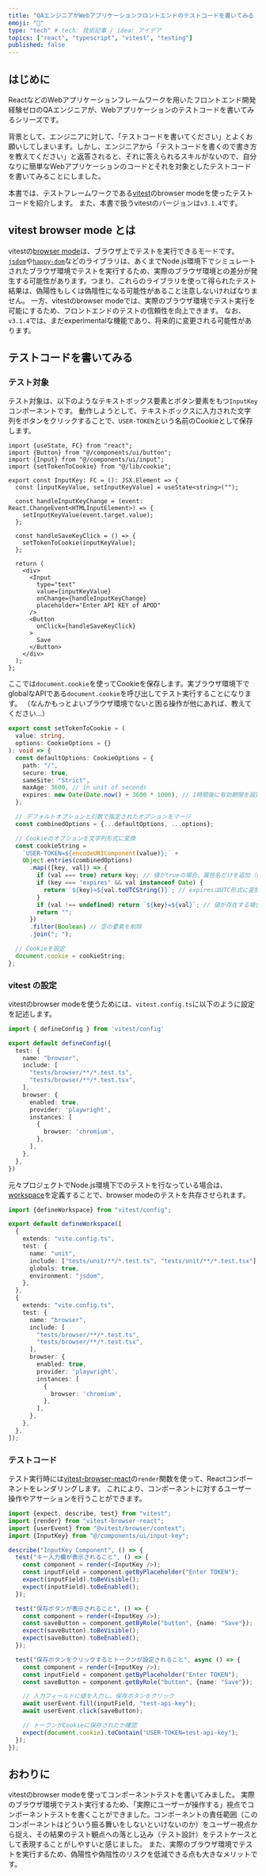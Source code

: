 ```yaml
---
title: "QAエンジニアがWebアプリケーションフロントエンドのテストコードを書いてみる（vitest browser mode編）"
emoji: "🧪"
type: "tech" # tech: 技術記事 / idea: アイデア
topics: ["react", "typescript", "vitest", "testing"]
published: false
---
```


## はじめに

ReactなどのWebアプリケーションフレームワークを用いたフロントエンド開発経験ゼロのQAエンジニアが、Webアプリケーションのテストコードを書いてみるシリーズです。

背景として、エンジニアに対して、「テストコードを書いてください」とよくお願いしてしまいます。しかし、エンジニアから「テストコードを書くので書き方を教えてください」と返答されると、それに答えられるスキルがないので、自分なりに簡単なWebアプリケーションのコードとそれを対象としたテストコードを書いてみることにしました。

本書では、テストフレームワークである[vitest](https://vitest.dev/)のbrowser modeを使ったテストコードを紹介します。
また、本書で扱うvitestのバージョンは`v3.1.4`です。

## vitest browser mode とは

vitestの[browser mode](https://vitest.dev/guide/browser/)は、ブラウザ上でテストを実行できるモードです。
[``jsdom``](https://github.com/jsdom/jsdom)や[``happy-dom``](https://github.com/capricorn86/happy-dom)などのライブラリは、あくまでNode.js環境下でシミュレートされたブラウザ環境でテストを実行するため、実際のブラウザ環境との差分が発生する可能性があります。つまり、これらのライブラリを使って得られたテスト結果は、偽陽性もしくは偽陰性になる可能性があること注意しないければなりません。
一方、vitestのbrowser modeでは、実際のブラウザ環境でテスト実行を可能にするため、フロントエンドのテストの信頼性を向上できます。
なお、`v3.1.4`では、まだexperimentalな機能であり、将来的に変更される可能性があります。

## テストコードを書いてみる

### テスト対象

テスト対象は、以下のようなテキストボックス要素とボタン要素をもつ`InputKey`コンポーネントです。
動作しようとして、テキストボックスに入力された文字列をボタンをクリックすることで、`USER-TOKEN`という名前のCookieとして保存します。

```typescript:components/ui/input-key.tsx
import {useState, FC} from "react";
import {Button} from "@/components/ui/button";
import {Input} from "@/components/ui/input";
import {setTokenToCookie} from "@/lib/cookie";

export const InputKey: FC = (): JSX.Element => {
  const [inputKeyValue, setInputKeyValue] = useState<string>("");

  const handleInputKeyChange = (event: React.ChangeEvent<HTMLInputElement>) => {
    setInputKeyValue(event.target.value);
  };

  const handleSaveKeyClick = () => {
    setTokenToCookie(inputKeyValue);
  };

  return (
    <div>
      <Input
        type="text"
        value={inputKeyValue}
        onChange={handleInputKeyChange}
        placeholder="Enter API KEY of APOD"
      />
      <Button
        onClick={handleSaveKeyClick}
      >
        Save
      </Button>
    </div>
  );
};
```

ここでは`document.cookie`を使ってCookieを保存します。実ブラウザ環境下でglobalなAPIである`document.cookie`を呼び出してテスト実行することになります。
（なんかもっとよいブラウザ環境でないと困る操作が他にあれば、教えてください...）

```typescript:lib/cookie.ts
export const setTokenToCookie = (
  value: string,
  options: CookieOptions = {}
): void => {
  const defaultOptions: CookieOptions = {
    path: "/",
    secure: true,
    sameSite: "Strict",
    maxAge: 3600, // in unit of seconds
    expires: new Date(Date.now() + 3600 * 1000), // 1時間後に有効期限を設定
  };

  // デフォルトオプションと引数で指定されたオプションをマージ
  const combinedOptions = {...defaultOptions, ...options};

  // Cookieのオプションを文字列形式に変換
  const cookieString =
    `USER-TOKEN=${encodeURIComponent(value)};` +
    Object.entries(combinedOptions)
      .map(([key, val]) => {
        if (val === true) return key; // 値がtrueの場合、属性名だけを追加（例: 'Secure'）
        if (key === "expires" && val instanceof Date) {
          return `${key}=${val.toUTCString()}`; // expiresはUTC形式に変換
        }
        if (val !== undefined) return `${key}=${val}`; // 値が存在する場合のみ追加
        return "";
      })
      .filter(Boolean) // 空の要素を削除
      .join("; ");

  // Cookieを設定
  document.cookie = cookieString;
};
```

### vitest の設定

vitestのbrowser modeを使うためには、`vitest.config.ts`に以下のように設定を記述します。

```typescript:vitest.config.ts
import { defineConfig } from 'vitest/config'

export default defineConfig({
  test: {
    name: "browser",
    include: [
      "tests/browser/**/*.test.ts",
      "tests/browser/**/*.test.tsx",
    ],
    browser: {
      enabled: true,
      provider: 'playwright',
      instances: [
        {
          browser: 'chromium',
        },
      ],
    },
  },
})
```

元々プロジェクトでNode.js環境下でのテストを行なっている場合は、[workspace](https://vitest.dev/guide/workspace.html)を定義することで、browser modeのテストを共存させられます。

```typescript:vitest.workspace.ts
import {defineWorkspace} from "vitest/config";

export default defineWorkspace([
  {
    extends: "vite.config.ts",
    test: {
      name: "unit",
      include: ["tests/unit/**/*.test.ts", "tests/unit/**/*.test.tsx"],
      globals: true,
      environment: "jsdom",
    },
  },
  {
    extends: "vite.config.ts",
    test: {
      name: "browser",
      include: [
        "tests/browser/**/*.test.ts",
        "tests/browser/**/*.test.tsx",
      ],
      browser: {
        enabled: true,
        provider: 'playwright',
        instances: [
          {
            browser: 'chromium',
          },
        ],
      },
    },
  },
]);
```

### テストコード

テスト実行時には[vitest-browser-react](https://github.com/vitest-dev/vitest-browser-react)の`render`関数を使って、Reactコンポーネントをレンダリングします。
これにより、コンポーネントに対するユーザー操作やアサーションを行うことができます。

```typescript
import {expect, describe, test} from "vitest";
import {render} from "vitest-browser-react";
import {userEvent} from "@vitest/browser/context";
import {InputKey} from "@/components/ui/input-key";

describe("InputKey Component", () => {
  test("キー入力欄が表示されること", () => {
    const component = render(<InputKey />);
    const inputField = component.getByPlaceholder("Enter TOKEN");
    expect(inputField).toBeVisible();
    expect(inputField).toBeEnabled();
  });

  test("保存ボタンが表示されること", () => {
    const component = render(<InputKey />);
    const saveButton = component.getByRole("button", {name: "Save"});
    expect(saveButton).toBeVisible();
    expect(saveButton).toBeEnabled();
  });

  test("保存ボタンをクリックするとトークンが設定されること", async () => {
    const component = render(<InputKey />);
    const inputField = component.getByPlaceholder("Enter TOKEN");
    const saveButton = component.getByRole("button", {name: "Save"});

    // 入力フィールドに値を入力し、保存ボタンをクリック
    await userEvent.fill(inputField, "test-api-key");
    await userEvent.click(saveButton);

    // トークンがCookieに保存されたか確認
    expect(document.cookie).toContain("USER-TOKEN=test-api-key");
  });
});
```

## おわりに

vitestのbrowser modeを使ってコンポーネントテストを書いてみました。
実際のブラウザ環境でテスト実行するため、「実際にユーザーが操作する」視点でコンポーネントテストを書くことができました。コンポーネントの責任範囲（このコンポーネントはどういう振る舞いをしないといけないのか）をユーザー視点から捉え、その結果のテスト観点への落とし込み（テスト設計）をテストケースとして表現することがしやすいと感じました。
また、実際のブラウザ環境でテストを実行するため、偽陽性や偽陰性のリスクを低減できる点も大きなメリットです。
